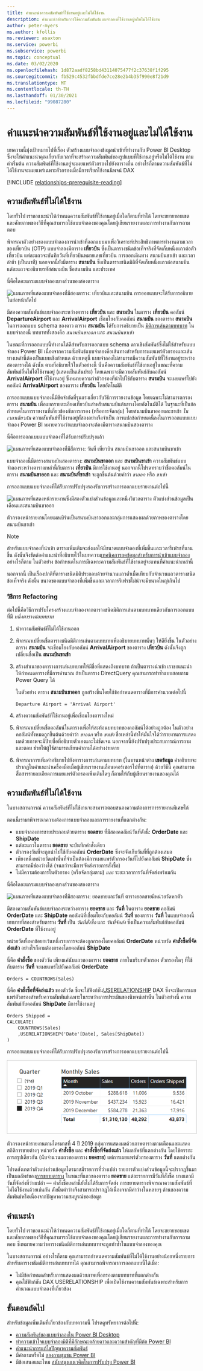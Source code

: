 ```yaml
---
title: คำแนะนำความสัมพันธ์ที่ใช้งานอยู่และไม่ได้ใช้งาน
description: คำแนะนำสำหรับการใช้ความสัมพันธ์แบบจำลองที่ใช้งานอยู่หรือไม่ได้ใช้งาน
author: peter-myers
ms.author: kfollis
ms.reviewer: asaxton
ms.service: powerbi
ms.subservice: powerbi
ms.topic: conceptual
ms.date: 03/02/2020
ms.openlocfilehash: 1d872aadf8258bd43114075477f2c37638f1f295
ms.sourcegitcommit: fb529c4532fbbdfde7ce28e2b4b35f990e8f21d9
ms.translationtype: MT
ms.contentlocale: th-TH
ms.lasthandoff: 01/30/2021
ms.locfileid: "99087280"
---
```

# <a name="active-vs-inactive-relationship-guidance"></a>คำแนะนำความสัมพันธ์ที่ใช้งานอยู่และไม่ได้ใช้งาน

บทความนี้มุ่งเป้าหมายไปที่เรื่อง ตัวสร้างแบบจำลองข้อมูลนำเข้าที่ทำงานกับ Power BI Desktop ซึ่งจะให้คำแนะนำคุณเกี่ยวกับเวลาที่จะสร้างความสัมพันธ์ของรูปแบบที่ใช้งานอยู่หรือไม่ได้ใช้งาน ตามค่าเริ่มต้น ความสัมพันธ์ที่ใช้งานอยู่จะเผยแพร่ตัวกรองไปยังตารางอื่น อย่างไรก็ตามความสัมพันธ์ที่ไม่ได้ใช้งานจะเผยแพร่เฉพาะตัวกรองเมื่อมีการเรียกใช้งานนิพจน์ DAX

[!INCLUDE [relationships-prerequisite-reading](includes/relationships-prerequisite-reading.md)]

## <a name="active-relationships"></a>ความสัมพันธ์ที่ไม่ได้ใช้งาน

โดยทั่วไป เราขอแนะนำให้กำหนดความสัมพันธ์ที่ใช้งานอยู่เมื่อใดก็ตามที่ทำได้ โดยจะขยายขอบเขตและศักยภาพของวิธีที่คุณสามารถใช้แบบจำลองของคุณโดยผู้เขียนรายงานและการทำงานกับการถามตอบ

พิจารณาตัวอย่างของแบบจำลองการนำเข้าที่ออกแบบมาเพื่อวิเคราะห์ประสิทธิภาพการทำงานตามเวลาของเที่ยวบิน (OTP) แบบจำลองมีตาราง **เที่ยวบิน** ซึ่งเป็นตารางชนิดข้อเท็จจริงที่จัดเก็บหนึ่งแถวต่อตัวเที่ยวบิน แต่ละแถวจะบันทึกวันที่เที่ยวบินหมายเลขเที่ยวบิน การออกเดินทาง สนามบินขาเข้า และเวลาล่าช้า (เป็นนาที) นอกจากนี้ยังมีตาราง **สนามบิน** ซึ่งเป็นตารางชนิดมิติที่จัดเก็บหนึ่งแถวต่อสนามบิน แต่ละแถวจะอธิบายรหัสสนามบิน ชื่อสนามบิน และประเทศ

นี่คือไดอะแกรมแบบจำลองบางส่วนของสองตาราง

![แผนภาพที่แสดงแบบจำลองที่มีสองตาราง: เที่ยวบินและสนามบิน การออกแบบจะได้รับการอธิบายในย่อหน้าถัดไป](media/relationships-active-inactive/flight-model-1.png)

มีสองความสัมพันธ์แบบจำลองระหว่างตาราง **เที่ยวบิน** และ **สนามบิน** ในตาราง **เที่ยวบิน** คอลัมน์ **DepartureAirport** และ **ArrivalAirport** เชื่อมโยงกับคอลัมน์ **สนามบิน** ของตาราง **สนามบิน** ในการออกแบบ schema ของดาว ตาราง **สนามบิน** ได้รับการอธิบายเป็น [มิติการเล่นตามบทบาท](star-schema.md#role-playing-dimensions) ในแบบจำลองนี้ บทบาททั้งสองคือ _สนามบินขาออก_ และ _สนามบินขาเข้า_

ในขณะที่การออกแบบนี้ทำงานได้ดีสำหรับการออกแบบ schema ดาวเชิงสัมพันธ์ซึ่งไม่ใช่สำหรับแบบจำลอง Power BI เนื่องจากความสัมพันธ์แบบจำลองคือเส้นทางสำหรับการเผยแพร่ตัวกรองและเส้นทางเหล่านี้ต้องเป็นแบบเชิงกำหนด ด้วยเหตุนี้ แบบจำลองไม่สามารถมีความสัมพันธ์ที่ใช้งานอยู่ระหว่างสองตารางได้ ดังนั้น ตามที่อธิบายไว้ในตัวอย่างนี้ นั่นคือความสัมพันธ์ที่ใช้งานอยู่ในขณะที่ความสัมพันธ์อื่นไม่ได้ใช้งานอยู่ (แสดงเป็นเส้นประ) โดยเฉพาะจะมีความสัมพันธ์กับคอลัมน์ **ArrivalAirport** ที่ใช้งานอยู่ ซึ่งหมายความว่าตัวกรองที่นำไปใช้กับตาราง **สนามบิน** จะเผยแพร่ไปยังคอลัมน์ **ArrivalAirport** ของตาราง **เที่ยวบิน** โดยอัตโนมัติ

การออกแบบแบบจำลองนี้มีขีดจำกัดที่รุนแรงเกี่ยวกับวิธีการรายงานข้อมูล โดยเฉพาะไม่สามารถกรองตาราง **สนามบิน** เพื่อแยกรายละเอียดเที่ยวบินสำหรับสนามบินต้นทางโดยอัตโนมัติได้ ในฐานะที่เป็นข้อกำหนดในการรายงานที่เกี่ยวข้องกับการกรอง (หรือการจัดกลุ่ม) โดยสนามบินขาออกและขาเข้า _ในเวลาเดียวกัน_ ความสัมพันธ์ที่ใช้งานอยู่ทั้สองอย่างจึงจำเป็น การแปลข้อกำหนดนี้ลงในการออกแบบแบบจำลอง Power BI หมายความว่าแบบจำลองจะต้องมีตารางสนามบินสองตาราง

นี่คือการออกแบบแบบจำลองที่ได้รับการปรับปรุงแล้ว

![แผนภาพที่แสดงแบบจำลองที่มีสี่ตาราง: วันที่ เที่ยวบิน สนามบินขาออก และสนามบินขาเข้า](media/relationships-active-inactive/flight-model-2.png)

แบบจำลองนี้มีตารางสนามบินสองตาราง: **สนามบินขาออก** และ **สนามบินขาเข้า** ความสัมพันธ์แบบจำลองระหว่างตารางเหล่านี้กับตาราง **เที่ยวบิน** มีการใช้งานอยู่ นอกจากนี้โปรดทราบว่าชื่อคอลัมน์ในตาราง **สนามบินขาออก** และ **สนามบินที่ขาเข้า** จะถูกขึ้นต้นด้วยคำว่า _ขาออก_ หรือ _ขาเข้า_

การออกแบบแบบจำลองที่ได้รับการปรับปรุงรองรับการสร้างการออกแบบรายงานต่อไปนี้

![แผนภาพที่แสดงหน้ารายงานซึ่งมีสองตัวแบ่งส่วนข้อมูลและหนึ่งวิชวลตาราง ตัวแบ่งส่วนข้อมูลเป็นเดือนและสนามบินขาออก](media/relationships-active-inactive/flight-report-design.png)

ตัวกรองหน้ารายงานโดยเมลเบิร์นเป็นสนามบินขาออกและกลุ่มการแสดงผลด้วยภาพของตารางโดยสนามบินขาเข้า

> [!NOTE]
> สำหรับแบบจำลองที่นำเข้า ตารางเพิ่มเติมจะส่งผลให้มีขนาดแบบจำลองที่เพิ่มขึ้นและเวลารีเฟรชที่นานขึ้น ดังนั้นจึงขัดต่อคำแนะนำที่อธิบายไว้ในบทความ[เทคนิคการลดข้อมูลสำหรับการนำเข้าแบบจำลอง](import-modeling-data-reduction.md) อย่างไรก็ตาม ในตัวอย่าง ข้อกำหนดในการมีเฉพาะความสัมพันธ์ที่ใช้งานอยู่จะแทนที่คำแนะนำเหล่านี้
>
> นอกจากนี้ เป็นเรื่องปกติที่ตารางชนิดมิติประกอบด้วยจำนวนแถวต่ำเมื่อเทียบกับจำนวนแถวตารางชนิดข้อเท็จจริง ดังนั้น ขนาดของแบบจำลองที่เพิ่มขึ้นและเวลาการรีเฟรชไม่น่าจะมีขนาดใหญ่เกินไป

### <a name="refactoring-methodology"></a>วิธีการ Refactoring

ต่อไปนี้คือวิธีการปรับโครงสร้างแบบจำลองจากตารางชนิดมิติการเล่นตามบทบาทเดียวกับการออกแบบที่มี _หนึ่งตารางต่อบทบาท_

1. นำความสัมพันธ์ที่ไม่ได้ใช้งานออก
2. พิจารณาเปลี่ยนชื่อตารางชนิดมิติการเล่นตามบทบาทเพื่ออธิบายบทบาทนั้นๆ ให้ดียิ่งขึ้น ในตัวอย่าง ตาราง **สนามบิน** จะเชื่อมโยงกับคอลัมน์ **ArrivalAirport** ของตาราง **เที่ยวบิน** ดังนั้นจึงถูกเปลี่ยนชื่อเป็น **สนามบินขาเข้า**
3. สร้างสำเนาของตารางการเล่นบทบาทให้มีชื่อที่แสดงถึงบทบาท ถ้าเป็นตารางนำเข้า เราขอแนะนำให้กำหนดตารางที่มีการคำนวณ ถ้าเป็นตาราง DirectQuery คุณสามารถทำซ้ำแบบสอบถาม Power Query ได้

    ในตัวอย่าง ตาราง **สนามบินขาออก** ถูกสร้างขึ้นโดยใช้ข้อกำหนดตารางที่มีการคำนวณต่อไปนี้

    ```dax
    Departure Airport = 'Arrival Airport'
    ```

4. สร้างความสัมพันธ์ที่ใช้งานอยู่เพื่อเชื่อมโยงตารางใหม่
5. พิจารณาเปลี่ยนชื่อคอลัมน์ในตารางเพื่อให้สะท้อนบทบาทของคอลัมน์ได้อย่างถูกต้อง ในตัวอย่าง คอลัมน์ทั้งหมดถูกขึ้นต้นด้วยคำว่า _ขาออก_ หรือ _ขาเข้า_ ชื่อเหล่านี้ทำให้มั่นใจได้ว่ารายงานการแสดงผลด้วยภาพจะมีป้ายชื่อที่อธิบายตัวเองและไม่ชัดเจน นอกจากนี้ยังปรับปรุงประสบการณ์การถามและตอบ ช่วยให้ผู้ใช้สามารถเขียนคำถามได้อย่างง่ายดาย
6. พิจารณาการเพิ่มคำอธิบายไปยังตารางการเล่นตามบทบาท (ในบานหน้าต่าง **เขตข้อมูล** คำอธิบายจะปรากฏในคำแนะนำเครื่องมือเมื่อผู้เขียนรายงานเลื่อนเคอร์เซอร์ไปที่ตาราง) ด้วยวิธีนี้ คุณสามารถสื่อสารรายละเอียดการเผยแพร่ตัวกรองเพิ่มเติมใดๆ ก็ตามให้กับผู้เขียนรายงานของคุณได้

## <a name="inactive-relationships"></a>ความสัมพันธ์ที่ไม่ได้ใช้งาน

ในบางสถานการณ์ ความสัมพันธ์ที่ไม่ใช้งานจะสามารถตอบสนองความต้องการการรายงานพิเศษได้

ตอนนี้เรามาพิจารณาความต้องการแบบจำลองและการรายงานที่แตกต่างกัน:

- แบบจำลองการขายประกอบด้วยตาราง **ยอดขาย** ที่มีสองคอลัมน์วันที่ดังนี้: **OrderDate** และ **ShipDate**
- แต่ละแถวในตาราง **ยอดขาย** จะบันทึกคำสั่งเดียว
- ตัวกรองวันที่จะถูกนำไปใช้กับคอลัมน์ **OrderDate** ซึ่งจะจัดเก็บวันที่ที่ถูกต้องเสมอ
- เพียงหนึ่งหน่วยวัดเท่านั้นที่จำเป็นต้องมีการเผยแพร่ตัวกรองวันที่ไปยังคอลัมน์ **ShipDate** ซึ่งสามารถมีช่องว่างได้ (จนกว่าจะมีการจัดส่งรายการสั่งซื้อ)
- ไม่มีความต้องการในตัวกรอง (หรือจัดกลุ่มตาม) _และ_ ระยะเวลาการวันที่จัดส่งพร้อมกัน

นี่คือไดอะแกรมแบบจำลองบางส่วนของสองตาราง

![แผนภาพที่แสดงแบบจำลองที่มีสองตาราง: ยอดขายและวันที่ ตารางยอดขายมีหน่วยวัดหกตัว](media/relationships-active-inactive/sales-model.png)

มีสองความสัมพันธ์แบบจำลองระหว่างตาราง **ยอดขาย** และ **วันที่** ในตาราง **ยอดขาย** คอลัมน์ **OrderDate** และ **ShipDate** คอลัมน์ที่เชื่อมโยงกับคอลัมน์ **วันที่** ของตาราง **วันที่** ในแบบจำลองนี้ บทบาทที่สองสำหรับตาราง **วันที่** เป็น _วันที่สั่งซื้อ_ และ _วันที่จัดส่ง_ ซึ่งเป็นความสัมพันธ์กับคอลัมน์ **OrderDate** ที่ใช้งานอยู่

หน่วยวัดทั้งหกข้อยกเว้นหนึ่งรายการจะต้องถูกกรองโดยคอลัมน์ **OrderDate** หน่วยวัด **คำสั่งซื้อที่จัดส่งแล้ว** อย่างไรก็ตามต้องกรองโดยคอลัมน์ **ShipDate**

นี่คือ **คำสั่งซื้อ** ของตัววัด เพียงแค่นับแถวของตาราง **ยอดขาย** ภายในบริบทตัวกรอง ตัวกรองใดๆ ที่ใช้กับตาราง **วันที่** จะเผยแพร่ไปยังคอลัมน์ **OrderDate**

```dax
Orders = COUNTROWS(Sales)
```

นี่คือ **คำสั่งซื้อที่จัดส่งแล้ว** ของตัววัด ซึ่งจะใช้ฟังก์ชัน[USERELATIONSHIP](/dax/userelationship-function-dax) DAX ซึ่งจะเปิดการเผยแพร่ตัวกรองสำหรับความสัมพันธ์เฉพาะในระหว่างการประเมินของนิพจน์เท่านั้น ในตัวอย่างนี้ ความสัมพันธ์กับคอลัมน์ **ShipDate** มีการใช้งานอยู่

```dax
Orders Shipped =
CALCULATE(
    COUNTROWS(Sales)
    ,USERELATIONSHIP('Date'[Date], Sales[ShipDate])
)
```

การออกแบบแบบจำลองที่ได้รับการปรับปรุงรองรับการสร้างการออกแบบรายงานต่อไปนี้

![แผนภาพที่แสดงหน้ารายงานซึ่งมีหนึ่งตัวแบ่งส่วนข้อมูลและหนึ่งวิชวลตาราง ตัวแบ่งส่วนข้อมูลคือ Quarter และตารางแสดงรายการสถิติยอดขายรายเดือน](media/relationships-active-inactive/sales-report-design.png)

ตัวกรองหน้ารายงานตามไตรมาสที่ 4 ปี 2019 กลุ่มการแสดงผลด้วยภาพตารางตามเดือนและแสดงสถิติการขายต่างๆ หน่วยวัด **คำสั่งซื้อ** และ **คำสั่งซื้อที่จัดส่งแล้ว** ให้ผลลัพธ์ที่แตกต่างกัน โดยใช้ตรรกะการสรุปเดียวกัน (นับจำนวนแถวของตาราง **ยอดขาย**) แต่การเผยแพร่ตัวกรองตาราง **วันที่** แตกต่างกัน

โปรดสังเกตว่าตัวแบ่งส่วนข้อมูลไตรมาสมีรายการที่ว่างเปล่า รายการตัวแบ่งส่วนข้อมูลนี้จะปรากฏขึ้นมาเป็นผลลัพธ์ของ[การขยายตาราง](../transform-model/desktop-relationships-understand.md#regular-relationships) ในขณะที่แถวของตาราง **ยอดขาย** แต่ละรายการมีวันที่สั่งซื้อ บางแถวมีวันที่จัดส่งที่ว่างเปล่า — คำสั่งซื้อเหล่านี้ยังไม่ได้รับการจัดส่ง การขยายตารางพิจารณาความสัมพันธ์ที่ไม่ได้ใช้งานด้วยเช่นกัน ดังนั้นค่าว่างจึงสามารถปรากฏได้เนื่องจากมีค่าว่างในหลายๆ ด้านของความสัมพันธ์หรือเนื่องจากปัญหาความสมบูรณ์ของข้อมูล

## <a name="recommendations"></a>คำแนะนำ

โดยทั่วไป เราขอแนะนำให้กำหนดความสัมพันธ์ที่ใช้งานอยู่เมื่อใดก็ตามที่ทำได้ โดยจะขยายขอบเขตและศักยภาพของวิธีที่คุณสามารถใช้แบบจำลองของคุณโดยผู้เขียนรายงานและการทำงานกับการถามตอบ ซึ่งหมายความว่าตารางชนิดมิติการเล่นบทบาทจะถูกทำซ้ำในแบบจำลองของคุณ

ในบางสถานการณ์ อย่างไรก็ตาม คุณสามารถกำหนดความสัมพันธ์ที่ไม่ได้ใช้งานอย่างน้อยหนึ่งรายการสำหรับตารางชนิดมิติการเล่นบทบาทได้ คุณสามารถพิจารณาการออกแบบนี้ได้เมื่อ:

- ไม่มีข้อกำหนดสำหรับการแสดงผลด้วยภาพเพื่อกรองตามบทบาทที่แตกต่างกัน
- คุณใช้ฟังก์ชัน DAX USERELATIONSHIP เพื่อเปิดใช้งานความสัมพันธ์เฉพาะสำหรับการคำนวณแบบจำลองที่เกี่ยวข้อง

## <a name="next-steps"></a>ขั้นตอนถัดไป

สำหรับข้อมูลเพิ่มเติมที่เกี่ยวข้องกับบทความนี้ โปรดดูทรัพยากรต่อไปนี้:

- [ความสัมพันธ์ของแบบจำลองใน Power BI Desktop](../transform-model/desktop-relationships-understand.md)
- [ทำความเข้าใจแบบจำลองมิติที่มีลักษณะคล้ายดาวและความสำคัญที่มีต่อ Power BI](star-schema.md)
- [คำแนะนำการแก้ไขปัญหาความสัมพันธ์](relationships-troubleshoot.md)
- มีคำถามหรือไม่ [ลองถามชุมชน Power BI](https://community.powerbi.com/)
- มีข้อเสนอแนะไหม [สนับสนุนแนวคิดในการปรับปรุง Power BI](https://ideas.powerbi.com/)
